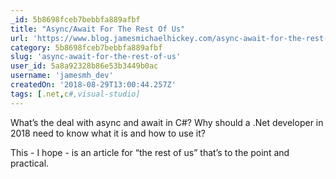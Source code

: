 ```yaml
---
_id: 5b8698fceb7bebbfa889afbf
title: "Async/Await For The Rest Of Us"
url: 'https://www.blog.jamesmichaelhickey.com/async-await-for-the-rest-of-us/'
category: 5b8698fceb7bebbfa889afbf
slug: 'async-await-for-the-rest-of-us'
user_id: 5a8a92328b86e53b3449b0ac
username: 'jamesmh_dev'
createdOn: '2018-08-29T13:00:44.257Z'
tags: [.net,c#,visual-studio]
---
```


What’s the deal with async and await in C#? Why should a .Net developer in 2018 need to know what it is and how to use it?

This - I hope - is an article for “the rest of us” that’s to the point and practical.
